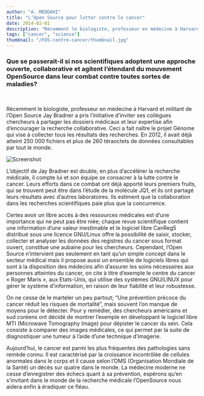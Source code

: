 ```yaml
---
author: "A. MEDDAHI"
title: "L’Open Source pour lutter contre le cancer"
date: 2014-02-01
description: "Récemment le biologiste, professeur en médecine à Harvard et militant de l’Open Source Jay Bradner a pris l’initiative d’inviter ses collègues chercheurs à partager les dossiers médicaux et leur expertise afin d’encourager la recherche collaborative."
tags: ["cancer", "science"]
thumbnail: "/FOS-contre-cancer/thumbnail.jpg"
---
```


### Que se passerait-il si nos scientifiques adoptent une approche ouverte, collaborative et agitent l’étendard du mouvement OpenSource dans leur combat contre toutes sortes de maladies?

</br>

Récemment le biologiste, professeur en médecine à Harvard et militant de l’Open Source Jay Bradner a pris l’initiative d’inviter ses collègues chercheurs à partager les dossiers médicaux et leur expertise afin d’encourager la recherche collaborative. Ceci a fait naître le projet Génome qui vise à collecter tous les résultats des recherches. En 2012, il avait déjà atteint 250 000 fichiers et plus de 260 téraoctets de données consultables par tout le monde.

![Screenshot](/FOS-contre-cancer/man.png)

L’objectif de Jay Bradner est double, en plus d’accélérer la recherche médicale, il compte lui et son équipe se consacrer à la lutte contre le cancer. Leurs efforts dans ce combat ont déjà apporté leurs premiers fruits, qui se trouvent peut être dans l’étude de la molécule JQ1, et ils ont partagé leurs résultats avec d’autres laboratoires. Ils estiment que la collaboration dans les recherches scientifiques paie plus que la concurrence.

Certes avoir un libre accès à des ressources médicales est d’une importance qui ne peut pas être niée; chaque revue scientifique contient une information d’une valeur inestimable et le logiciel libre CanReg5 distribué sous une licence GNU/Linux offre la possibilité de saisir, stocker, collecter et analyser les données des registres du cancer sous format ouvert, constitue une aubaine pour les chercheurs. Cependant, l’Open Source n’intervient pas seulement en tant qu’un simple concept dans le secteur médical mais il propose aussi un ensemble de logiciels libres qui sont à la disposition des médecins afin d’assurer les soins nécessaires aux personnes atteintes du cancer, on cite à titre d’exemple le centre du cancer « Roger Maris », aux Etats-Unis, qui utilise des systèmes GNU/LINUX pour gérer le système d’information, en raison de leur fiabilité et leur robustesse.

On ne cesse de le marteler un peu partout; “Une prévention précoce du cancer réduit les risques de mortalité”, mais souvent l’on manque de moyens pour le détecter. Pour y remédier, des chercheurs américains et sud coréens ont décidé de montrer l’exemple en développant le logiciel libre MTI (Microwave Tomography Image) pour dépister le cancer du sein. Cela consiste à comparer des images médicales, ce qui permet par la suite de diagnostiquer une tumeur à l’aide d’une technique d’imagerie.

Aujourd’hui, le cancer est parmi les plus fréquentes des pathologies sans remède connu. Il est caractérisé par la croissance incontrôlée de cellules anormales dans le corps et il cause selon l’OMS (Organisation Mondiale de la Santé) un décès sur quatre dans le monde. La médecine moderne ne cesse d’enregistrer des échecs quant à sa prévention, espérons qu’en s’invitant dans le monde de la recherche médicale l’OpenSource nous aidera enfin à éradiquer ce fléau.

